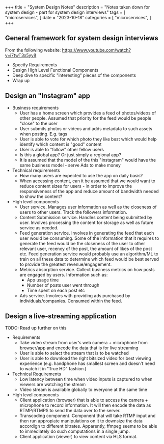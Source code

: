 +++
title = "System Design Notes"
description = "Notes taken down for system design - part for system design interviews"
tags = [
    "microservices",
]
date = "2023-10-18"
categories = [
    "microservices",
]
+++

## General framework for system design interviews

From the following website: https://www.youtube.com/watch?v=i7twT3x5yv8  

- Specify Requirements
- Design High Level Functional Components
- Deep dive to specific "interesting" pieces of the components
- Wrap up

## Design an "Instagram" app

- Business requirements
  - User has a home screen which provides a feed of photos/videos of other people. Assumed that priority for the feed would be people "close" to the user
  - User submits photos or videos and adds metadata to such assets when posting. E.g. tags
  - User is able to vote for which photo they like best which would help identify which content is "good" content
  - User is able to "follow" other fellow users
  - Is this a global app? Or just simply a regional app?
  - It is assumed that the model of the this "instagram" would have the same business model - serve Ads to make money
- Technical requirements
  - How many users are expected to use the app on daily basis?
  - When accessing content, can it be assumed that we would want to reduce content sizes for users - in order to improve the responsiveness of the app and reduce amount of bandwidth needed to show the content?
- High level components
  - User service. Manages user information as well as the closeness of users to other users. Track the followers information.
  - Content Submission service. Handles content being submitted by user. Involves processing the content for storage as well as future service as needed.
  - Feed generation service. Involves in generating the feed that each user would be consuming. Some of the information that it requires to generate the feed would be the closeness of the user to other relevant user, recency of the post, the amount of likes of the post etc. Feed generation service would probably use an algorithm/ML to train on all these data to determine which feed would be best served to provide the greatest revenue/engagement.
  - Metrics absorption service. Collect business metrics on how posts are engaged by users. Information such as:
    - App usage time
    - Number of posts user went through
    - Time spent on each post etc
  - Ads service. Involves with providing ads purchased by individuals/companies. Consumed within the feed.

## Design a live-streaming application

TODO: Read up further on this

- Requirements
  - Take video stream from user's web camera + microphone from browser/app and encode the data that is for live streaming
  - User is able to select the stream that is to be watched
  - User is able to download the right bitsized video for best viewing experience (e.g. handphone has smallest screen and doesn't need to watch it in "True HD" fashion.)
- Technical Requirements
  - Low latency between time when video inputs is captured to when viewers are watching the stream
  - Video stream is available globally to everyone at the same time
- High level components
  - Client application (browser) that is able to access the camera + microphone to record information. It will then encode the data as RTMP/RTMPS to send the data over to the server.
  - Transcoding component. Component that will take RTMP input and then run appropiate manipulations on it to downsize the data accordign to different bitrates. Apparently, ffmpeg seems to be able to immediately do such computations in a single jump.
  - Client application (viewer) to view content via HLS format.
